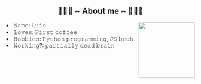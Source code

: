 <div>
<h2 align="center">🧙🏻‍♂️ ~ About me ~ 🧙🏻‍♂️</h2>
<img src="https://i.imgur.com/NCxOohk.gif" width="150" height="150" align="right">
<li>
𝙽𝚊𝚖𝚎: 𝙻𝚞𝚒𝚜</li>
<li>
𝙻𝚘𝚟𝚎𝚜: 𝙵𝚒𝚛𝚜𝚝 𝚌𝚘𝚏𝚏𝚎𝚎</li>
<li>
𝙷𝚘𝚋𝚋𝚒𝚎𝚜: 𝙿𝚢𝚝𝚑𝚘𝚗 𝚙𝚛𝚘𝚐𝚛𝚊𝚖𝚖𝚒𝚗𝚐, 𝙹𝚂 𝚋𝚛𝚞𝚑</li>
<li>
𝚆𝚘𝚛𝚔𝚒𝚗𝚐?: 𝚙𝚊𝚛𝚝𝚒𝚊𝚕𝚕𝚢 𝚍𝚎𝚊𝚍 𝚋𝚛𝚊𝚒𝚗</li></div>